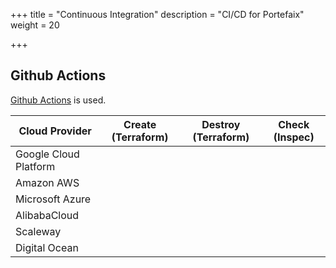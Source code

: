 +++
title = "Continuous Integration"
description = "CI/CD for Portefaix"
weight = 20

+++

## Github Actions

[Github Actions](https://github.com/features/actions) is used.

<div class="table-responsive">
  <table class="table table-bordered">
    <thead class="thead-light">
      <tr>
        <th>Cloud Provider</th>
        <th>Create (Terraform)</th>
        <th>Destroy (Terraform)</th>
        <th>Check (Inspec)</th>
      </tr>
    </thead>
    <tbody>
      <tr>
        <td>Google Cloud Platform</td>
        <td><i class="fas fa-check"></i></td>
        <td><i class="fas fa-check"></i></td>
        <td><i class="fas fa-check"></i></td>
      </tr>
      <tr>
        <td>Amazon AWS</td>
        <td><i class="fas fa-check"></i></td>
        <td><i class="fas fa-times"></i></td>
        <td><i class="fas fa-times"></i></td>
      </tr>
      <tr>
        <td>Microsoft Azure</td>
        <td><i class="fas fa-times"></i></td>
        <td><i class="fas fa-times"></i></td>
        <td><i class="fas fa-times"></i></td>
      </tr>
      <tr>
        <td>AlibabaCloud</td>
        <td><i class="fas fa-times"></i></td>
        <td><i class="fas fa-times"></i></td>
        <td><i class="fas fa-times"></i></td>
      </tr>
      <tr>
        <td>Scaleway</td>
        <td><i class="fas fa-times"></i></td>
        <td><i class="fas fa-times"></i></td>
        <td><i class="fas fa-times"></i></td>
      </tr>
      <tr>
        <td>Digital Ocean</td>
        <td><i class="fas fa-times"></i></td>
        <td><i class="fas fa-times"></i></td>
        <td><i class="fas fa-times"></i></td>
      </tr>
    </tbody>
  </table>
</div>
